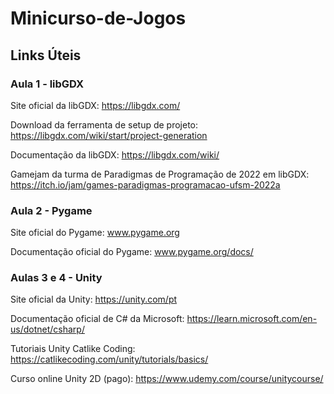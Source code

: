 # Minicurso-de-Jogos
## Links Úteis
### Aula 1 - libGDX
Site oficial da libGDX: https://libgdx.com/

Download da ferramenta de setup de projeto: https://libgdx.com/wiki/start/project-generation

Documentação da libGDX: https://libgdx.com/wiki/

Gamejam da turma de Paradigmas de Programação de 2022 em libGDX: https://itch.io/jam/games-paradigmas-programacao-ufsm-2022a

### Aula 2 - Pygame

Site oficial do Pygame: www.pygame.org

Documentação oficial do Pygame: www.pygame.org/docs/

### Aulas 3 e 4 - Unity

Site oficial da Unity: https://unity.com/pt

Documentação oficial de C# da Microsoft: https://learn.microsoft.com/en-us/dotnet/csharp/

Tutoriais Unity Catlike Coding: https://catlikecoding.com/unity/tutorials/basics/

Curso online Unity 2D (pago): https://www.udemy.com/course/unitycourse/
